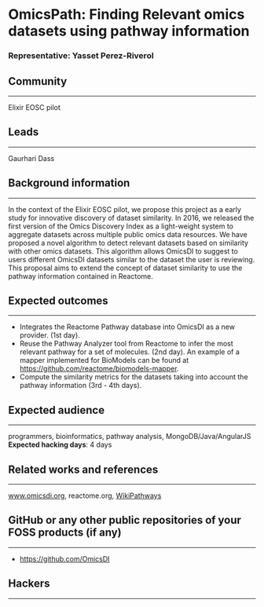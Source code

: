 # OmicsPath: Finding Relevant omics datasets using pathway information

### Representative: Yasset Perez-Riverol

## Community
---

Elixir EOSC pilot

## Leads
---
Gaurhari Dass 

## Background information
---
In the context of the Elixir EOSC pilot, we propose this project as a early study for innovative discovery of dataset similarity. In 2016, we released the first version of the Omics Discovery Index as a light-weight system to aggregate datasets across multiple public omics data resources. We have proposed a novel algorithm to detect relevant datasets based on similarity with other omics datasets. This algorithm allows OmicsDI to suggest to users different OmicsDI datasets similar to the dataset the user is reviewing. This proposal aims to extend the concept of dataset similarity to use the pathway information contained in Reactome. 

## Expected outcomes
---

- Integrates the Reactome Pathway database into OmicsDI as a new provider.  (1st day). 
- Reuse the Pathway Analyzer tool from Reactome to infer the most relevant pathway for a set of molecules. (2nd day). An example of a mapper implemented for BioModels can be found at https://github.com/reactome/biomodels-mapper.
- Compute the similarity metrics for the datasets taking into account the pathway information (3rd - 4th days).   

## Expected audience
---

programmers, bioinformatics, pathway analysis, MongoDB/Java/AngularJS 
**Expected hacking days**: 4 days

## Related works and references
---

www.omicsdi.org, reactome.org, [WikiPathways](http://www.wikipathways.org)

## GitHub or any other public repositories of your FOSS products (if any)
---

- https://github.com/OmicsDI

## Hackers
---

